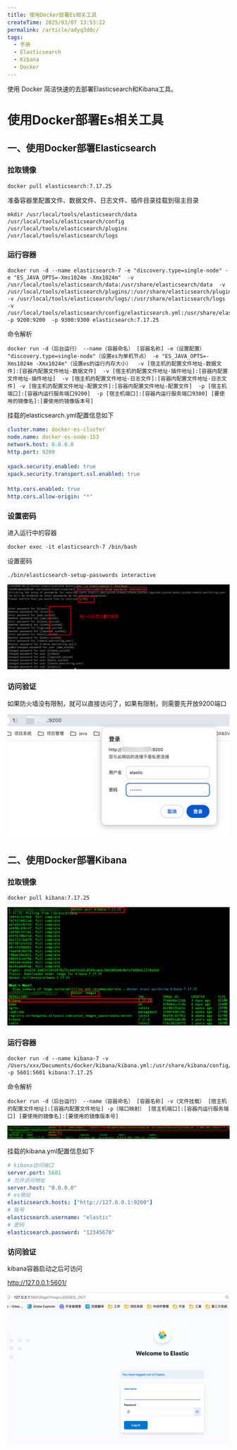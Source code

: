 ```yaml
---
title: 使用Docker部署Es相关工具
createTime: 2025/03/07 13:53:22
permalink: /article/adyq3d0c/
tags:
  - 手册
  - Elasticsearch
  - Kibana
  - Docker
---
```



使用 Docker 简洁快速的去部署Elasticsearch和Kibana工具。

<!-- more -->

# 使用Docker部署Es相关工具
## 一、使用Docker部署Elasticsearch

### 拉取镜像

```shell
docker pull elasticsearch:7.17.25
```

准备容器里配置文件、数据文件、日志文件、插件目录挂载到宿主目录

```shell
mkdir /usr/local/tools/elasticsearch/data /usr/local/tools/elasticsearch/config /usr/local/tools/elasticsearch/plugins /usr/local/tools/elasticsearch/logs
```



### 运行容器

```shell
docker run -d --name elasticsearch-7 -e "discovery.type=single-node" -e "ES_JAVA_OPTS=-Xms1024m -Xmx1024m"  -v /usr/local/tools/elasticsearch/data:/usr/share/elasticsearch/data  -v /usr/local/tools/elasticsearch/plugins/:/usr/share/elasticsearch/plugins  -v /usr/local/tools/elasticsearch/logs/:/usr/share/elasticsearch/logs -v /usr/local/tools/elasticsearch/config/elasticsearch.yml:/usr/share/elasticsearch/config/elasticsearch.yml  -p 9200:9200  -p 9300:9300 elasticsearch:7.17.25
```

命令解析

```shell
docker run -d（后台运行） --name（容器命名） [容器名称] -e（设置配置） "discovery.type=single-node"（设置es为单机节点） -e "ES_JAVA_OPTS=-Xms1024m -Xmx1024m"（设置es的运行内存大小）  -v [宿主机的配置文件地址-数据文件]:[容器内配置文件地址-数据文件]  -v [宿主机的配置文件地址-插件地址]:[容器内配置文件地址-插件地址]  -v [宿主机的配置文件地址-日志文件]:[容器内配置文件地址-日志文件] -v [宿主机的配置文件地址-配置文件]:[容器内配置文件地址-配置文件]  -p [宿主机端口]:[容器内运行服务端口9200]  -p [宿主机端口]:[容器内运行服务端口9300] [要使用的镜像名]:[要使用的镜像版本号]
```

挂载的elasticsearch.yml配置信息如下

```yaml
cluster.name: docker-es-cluster
node.name: docker-es-node-153
network.host: 0.0.0.0
http.port: 9200

xpack.security.enabled: true
xpack.security.transport.ssl.enabled: true

http.cors.enabled: true
http.cors.allow-origin: "*"
```



### 设置密码

进入运行中的容器

```shell
docker exec -it elasticsearch-7 /bin/bash
```

设置密码

```shell
./bin/elasticsearch-setup-passwords interactive
```

![image-20241027175609258](images/image-20241027175609258.png)



### 访问验证

如果防火墙没有限制，就可以直接访问了，如果有限制，则需要先开放9200端口

![image-20241027175818701](images/image-20241027175818701.png)



## 二、使用Docker部署Kibana

### 拉取镜像

```shell
docker pull kibana:7.17.25
```

![image-20241026104033503](images/image-20241026104033503.png)

### 运行容器

```shell
docker run -d --name kibana-7 -v /Users/xxx/Documents/docker/kibana/kibana.yml:/usr/share/kibana/config/kibana.yml -p 5601:5601 kibana:7.17.25
```

命令解析

```shell
docker run -d（后台运行） --name（容器命名） [容器名称] -v（文件挂载） [宿主机的配置文件地址]:[容器内配置文件地址] -p（端口映射） [宿主机端口]:[容器内运行服务端口] [要使用的镜像名]:[要使用的镜像版本号]
```

![image-20241026105324233](images/image-20241026105324233.png)



挂载的kibana.yml配置信息如下

```yaml
# kibana访问端口
server.port: 5601
# 允许访问地址
server.host: "0.0.0.0"
# es地址
elasticsearch.hosts: ["http://127.0.0.1:9200"]
# 账号
elasticsearch.username: "elastic"
# 密码
elasticsearch.password: "12345678"
```



### 访问验证

kibana容器启动之后可访问

http://127.0.0.1:5601/

![image-20241026154012347](images/image-20241026154012347.png)